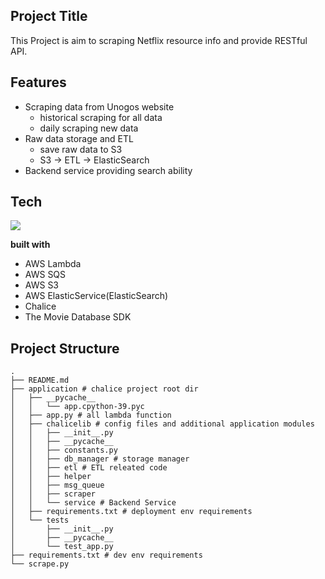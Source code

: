 ## Project Title
This Project is aim to scraping Netflix resource info and provide RESTful API.

## Features
* Scraping data from Unogos website
  * historical scraping for all data
  * daily scraping new data
* Raw data storage and ETL
  * save raw data to S3
  * S3 -> ETL -> ElasticSearch
* Backend service providing search ability

## Tech

![](https://img.shields.io/badge/Python-3.9.2-blue)

**built with**
* AWS Lambda
* AWS SQS
* AWS S3
* AWS ElasticService(ElasticSearch)
* Chalice
* The Movie Database SDK

## Project Structure
```
.
├── README.md
├── application # chalice project root dir
│   ├── __pycache__
│   │   └── app.cpython-39.pyc
│   ├── app.py # all lambda function
│   ├── chalicelib # config files and additional application modules
│   │   ├── __init__.py
│   │   ├── __pycache__
│   │   ├── constants.py
│   │   ├── db_manager # storage manager
│   │   ├── etl # ETL releated code
│   │   ├── helper
│   │   ├── msg_queue
│   │   ├── scraper 
│   │   └── service # Backend Service
│   ├── requirements.txt # deployment env requirements
│   └── tests
│       ├── __init__.py
│       ├── __pycache__
│       └── test_app.py
├── requirements.txt # dev env requirements
└── scrape.py
```

